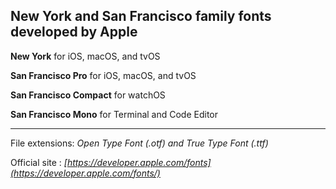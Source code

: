 ## New York and San Francisco family fonts developed by Apple

__New York__ for iOS, macOS, and tvOS

__San Francisco Pro__ for iOS, macOS, and tvOS

__San Francisco Compact__ for watchOS

__San Francisco Mono__ for Terminal and Code Editor

---

File extensions: _Open Type Font (.otf) and True Type Font (.ttf)_

Official site : _[https://developer.apple.com/fonts](https://developer.apple.com/fonts/)_
